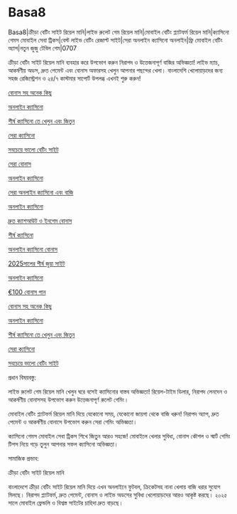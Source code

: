 # Basa8
Basa8|ক্রীড়া বেটিং সাইট রিয়েল মানি|লাইভ রুলেট গেম রিয়েল মানি|মোবাইল বেটিং প্ল্যাটফর্ম রিয়েল মানি|ক্যাসিনো গেমস মোবাইল সেবা ট্রিকস|বেস্ট লাইভ বেটিং রেজাল্ট সাইট|সেরা অনলাইন ক্যাসিনো অনলাইন|ফ্রি মোবাইল বেটিং অ্যাপ|নতুন জুজু টেবিল গেম|0707

ক্রীড়া বেটিং সাইট রিয়েল মানি ব্যবহার করে উপভোগ করুন নিরাপদ ও উত্তেজনাপূর্ণ বাজির অভিজ্ঞতা! লাইভ ম্যাচ, আকর্ষণীয় অডস, দ্রুত পেমেন্ট এবং বোনাস অফারসহ খেলুন আপনার পছন্দের খেলা। বাংলাদেশি খেলোয়াড়দের জন্য সহজ রেজিস্ট্রেশন ও ২৪/৭ কাস্টমার সাপোর্ট উপলব্ধ এখনই শুরু করুন!

<a href="https://basa8pro.net/">বোনাস সহ অনেক কিছু</a>

<a href="https://basa8vip.net/">অনলাইন ক্যাসিনো</a>

<a href="https://basa8us.net/">শীর্ষ ক্যাসিনো তে খেলুন এবং জিতুন</a>

<a href="https://basa8vip.com/">সেরা ক্যাসিনো</a>

<a href="https://basa8us.com/">সবচেয়ে ভালো বেটিং সাইট</a>

<a href="https://basa8uk.net/">সেরা বোনাস</a>

<a href="https://basa8hub.com/">অনলাইন ক্যাসিনো</a>

<a href="https://basa8hub.net/">সেরা অনলাইন ক্যাসিনো এবং বাজি</a>

<a href="https://basa8sx.com/">অনলাইন ক্যাসিনো</a>

<a href="https://basa8sx.net/">দ্রুত ক্যাশআউট ও ইনগেম বোনাস</a>

<a href="https://basa8wap.net/">শীর্ষ ক্যাসিনো</a>

<a href="https://basa8wap.com/">অনলাইন ক্যাসিনো বোনাস</a>

<a href="https://basa8now.com/">2025সালের শীর্ষ জুয়া সাইট</a>

<a href="https://basa8now.net/">অনলাইন ক্যাসিনো </a>

<a href="https://basa8pro.com/">€100 বোনাস পান</a>

<a href="https://basa8pro.net/">বোনাস সহ অনেক কিছু</a>

<a href="https://basa8vip.net/">অনলাইন ক্যাসিনো</a>

<a href="https://basa8us.net/">শীর্ষ ক্যাসিনো তে খেলুন এবং জিতুন</a>

<a href="https://basa8vip.com/">সেরা ক্যাসিনো</a>

<a href="https://basa8us.com/">সবচেয়ে ভালো বেটিং সাইট</a>

প্রধান বিষয়বস্তু:

লাইভ রুলেট গেম রিয়েল মানি খেলুন ঘরে বসেই ক্যাসিনোর বাস্তব অভিজ্ঞতা! রিয়েল-টাইম ডিলার, নিরাপদ লেনদেন ও আকর্ষণীয় বোনাসসহ উপভোগ করুন উত্তেজনাপূর্ণ রুলেট গেমিং।

মোবাইল বেটিং প্ল্যাটফর্ম রিয়েল মানি দিয়ে যেকোনো সময়, যেকোনো জায়গা থেকে বাজি ধরুন! নিরাপদ অ্যাপ, দ্রুত পেমেন্ট ও আকর্ষণীয় বোনাসে উপভোগ করুন সেরা গেমিং অভিজ্ঞতা।

ক্যাসিনো গেমস মোবাইল সেবা ট্রিকস শিখে জিতুন আরও সহজে! মোবাইলে খেলার সুবিধা, বোনাস কৌশল ও স্মার্ট গেমিং টিপস নিয়ে গড়ে তুলুন আপনার সফল ক্যাসিনো অভিজ্ঞতা।

সামাজিক প্রভাব:

ক্রীড়া বেটিং সাইট রিয়েল মানি

বাংলাদেশে ক্রীড়া বেটিং সাইট রিয়েল মানি দিয়ে এখন অনলাইনে ফুটবল, ক্রিকেটসহ নানা খেলায় বাজি ধরার সুযোগ মিলছে। নিরাপদ প্ল্যাটফর্ম, দ্রুত পেমেন্ট, বোনাস ও লাইভ অডসের সুবিধা খেলোয়াড়দের আরও আকৃষ্ট করছে। ২০২৫ সালে মোবাইল ফ্রেন্ডলি ও বিশ্বস্ত সাইটের চাহিদা দ্রুত বাড়ছে।
